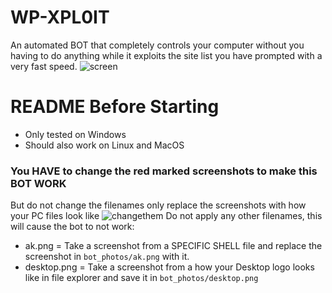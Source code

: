 # WP-XPL0IT
An automated BOT that completely controls your computer without you having to do anything while it exploits the site list you have prompted with a very fast speed.
![screen](https://user-images.githubusercontent.com/48758770/159556851-485fc172-a8c3-4903-98a6-6598d6d67e31.jpg)

# README Before Starting
- Only tested on Windows
- Should also work on Linux and MacOS<br>
### You HAVE to change the red marked screenshots to make this BOT WORK
But do not change the filenames only replace the screenshots with how your PC files look like
![changethem](https://user-images.githubusercontent.com/48758770/159557338-a6aeb6a6-964a-4145-9a88-c38b646c75f2.png)
Do not apply any other filenames, this will cause the bot to not work:
- ak.png =  Take a screenshot from a SPECIFIC SHELL file and replace the screenshot in ``bot_photos/ak.png`` with it. 
- desktop.png =  Take a screenshot from a how your Desktop logo looks like in file explorer and save it in ``bot_photos/desktop.png``

